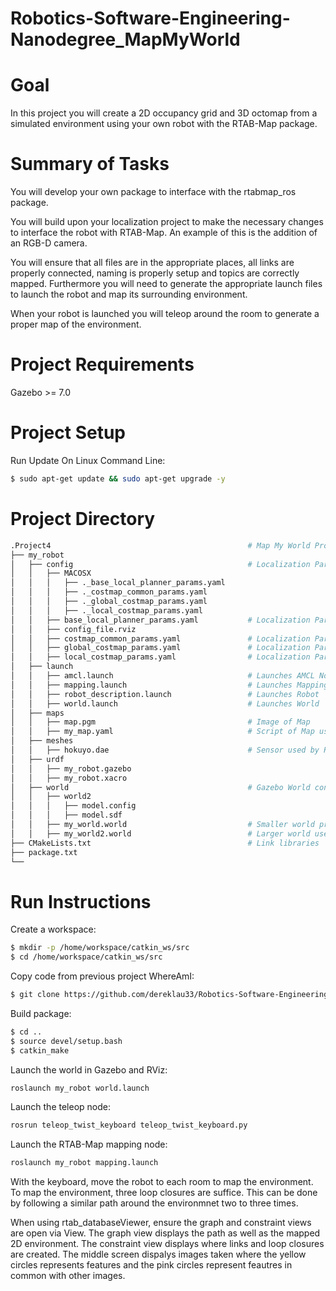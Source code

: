 # Robotics-Software-Engineering-Nanodegree_MapMyWorld

# Goal
In this project you will create a 2D occupancy grid and 3D octomap from a simulated environment using your own robot with the RTAB-Map package.

# Summary of Tasks
You will develop your own package to interface with the rtabmap_ros package.

You will build upon your localization project to make the necessary changes to interface the robot with RTAB-Map. An example of this is the addition of an RGB-D camera.

You will ensure that all files are in the appropriate places, all links are properly connected, naming is properly setup and topics are correctly mapped. Furthermore you will need to generate the appropriate launch files to launch the robot and map its surrounding environment.

When your robot is launched you will teleop around the room to generate a proper map of the environment.

# Project Requirements
Gazebo >= 7.0  

# Project Setup
Run Update On Linux Command Line:   
```bash
$ sudo apt-get update && sudo apt-get upgrade -y
```  


# Project Directory
 ```bash
 .Project4                                            # Map My World Project  
 ├── my_robot                                          
 │   ├── config                                       # Localization Parameters
 │   │   ├── MACOSX
 │   │   │   ├── ._base_local_planner_params.yaml
 │   │   │   ├── ._costmap_common_params.yaml
 │   │   │   ├── ._global_costmap_params.yaml
 │   │   │   ├── ._local_costmap_params.yaml
 │   │   ├── base_local_planner_params.yaml           # Localization Params for Local Planner
 │   │   ├── config_file.rviz                         
 │   │   ├── costmap_common_params.yaml               # Localization Params for Common Cost Map
 │   │   ├── global_costmap_params.yaml               # Localization Params for Global Cost Map
 │   │   ├── local_costmap_params.yaml                # Localization Params for Local Cost Map
 │   ├── launch      
 │   │   ├── amcl.launch                              # Launches AMCL Node
 │   │   ├── mapping.launch                           # Launches Mapping Node
 │   │   ├── robot_description.launch                 # Launches Robot 
 │   │   ├── world.launch                             # Launches World
 │   ├── maps  
 │   │   ├── map.pgm                                  # Image of Map
 │   │   ├── my_map.yaml                              # Script of Map used by Robot
 │   ├── meshes 
 │   │   ├── hokuyo.dae                               # Sensor used by Robot
 │   ├── urdf   
 │   │   ├── my_robot.gazebo
 │   │   ├── my_robot.xacro
 │   ├── world                                        # Gazebo World containing models    
 │   │   ├── world2
 │   │   │   ├── model.config
 │   │   │   ├── model.sdf
 │   │   ├── my_world.world                           # Smaller world previously used
 │   │   ├── my_world2.world                          # Larger world used in this project
 ├── CMakeLists.txt                                   # Link libraries 
 ├── package.txt
 └──                              
```


# Run Instructions
Create a workspace:    
```bash
$ mkdir -p /home/workspace/catkin_ws/src
$ cd /home/workspace/catkin_ws/src
```   

Copy code from previous project WhereAmI:
```bash
$ git clone https://github.com/dereklau33/Robotics-Software-Engineering-Nanodegree_MapMyWorld.git
```

Build package:  
```bash
$ cd ..
$ source devel/setup.bash
$ catkin_make
```

Launch the world in Gazebo and RViz:
```bash
roslaunch my_robot world.launch
```   

Launch the teleop node:
```bash
rosrun teleop_twist_keyboard teleop_twist_keyboard.py
```   

Launch the RTAB-Map mapping node:
```bash
roslaunch my_robot mapping.launch
```   

With the keyboard, move the robot to each room to map the environment. To map the environment, three loop closures are suffice. This can be done by following a similar path around the environmnet two to three times. 

When using rtab_databaseViewer, ensure the graph and constraint views are open via View. The graph view displays the path as well as the mapped 2D environment. The constraint view displays where links and loop closures are created. The middle screen dispalys images taken where the yellow circles represents features and the pink circles represent feautres in common with other images.


